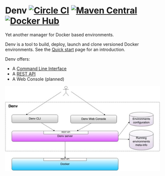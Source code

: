 Denv [![Circle CI](https://circleci.com/gh/ssouporg/denv.svg?style=badge)](https://circleci.com/gh/ssouporg/denv) [![Maven Central](https://maven-badges.herokuapp.com/maven-central/org.ssoup.denv/denv/badge.svg)](https://maven-badges.herokuapp.com/maven-central/org.ssoup.denv/denv) [![Docker Hub](http://dockeri.co/image/alebellu/denv)](https://registry.hub.docker.com/u/alebellu/denv/)
====

Yet another manager for Docker based environments.

Denv is a tool to build, deploy, launch and clone versioned Docker environments.
See the [Quick start](https://github.com/ssouporg/denv/wiki/Quick-start) page for an introduction.

Denv offers:

- A [Command Line Interface](https://github.com/ssouporg/denv/wiki/CLI-Commands)
- A [REST API](https://github.com/ssouporg/denv/wiki/REST-API)
- A Web Console (planned)

![Denv L](docs/images/denv_small.jpg "Denv")
